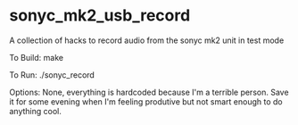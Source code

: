 # sonyc_mk2_usb_record
A collection of hacks to record audio from the sonyc mk2 unit in test mode

To Build:
	make

To Run:
	./sonyc_record

Options:
	None, everything is hardcoded because I'm a terrible person.
	Save it for some evening when I'm feeling produtive but not smart
	enough to do anything cool.
